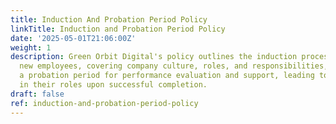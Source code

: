 ```yaml
---
title: Induction And Probation Period Policy
linkTitle: Induction and Probation Period Policy
date: '2025-05-01T21:06:00Z'
weight: 1
description: Green Orbit Digital's policy outlines the induction process to integrate
  new employees, covering company culture, roles, and responsibilities, along with
  a probation period for performance evaluation and support, leading to confirmation
  in their roles upon successful completion.
draft: false
ref: induction-and-probation-period-policy
---
```


